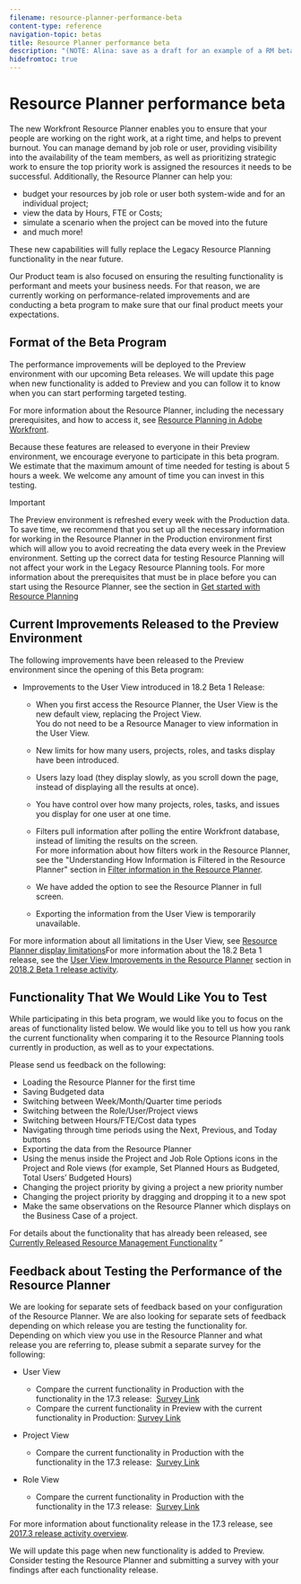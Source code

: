 ```yaml
---
filename: resource-planner-performance-beta
content-type: reference
navigation-topic: betas
title: Resource Planner performance beta
description: "(NOTE: Alina: save as a draft for an example of a RM beta)"
hidefromtoc: true
---
```


# Resource Planner performance beta

<!--
<p data-mc-conditions="QuicksilverOrClassic.Draft mode">(NOTE: Alina: save as a draft for an example of a RM beta)</p>
-->

The new Workfront Resource Planner enables you to ensure that your people are working on the right work, at a right time, and helps to prevent burnout. You can manage demand by job role or user, providing visibility into the availability of the team members, as well as prioritizing strategic work to ensure the top priority work is assigned the resources it needs to be successful. Additionally, the Resource Planner can help you:

* budget your resources by job role or user both system-wide and for an individual project;
* view the data by Hours, FTE or Costs;
* simulate a scenario when the project can be moved into the future 
* and much more!

These new capabilities will fully replace the Legacy Resource Planning functionality in the near future.

Our Product team is also focused on ensuring the resulting functionality is performant and meets your business needs. For that reason, we are currently working on performance-related improvements and are conducting a beta program to make sure that our final product meets your expectations.

## Format of the Beta Program

The performance improvements will be deployed to the Preview environment with our upcoming Beta releases. We will update this page when new functionality is added to Preview and you can follow it to know when you can start performing targeted testing.

For more information about the Resource Planner, including the necessary prerequisites, and how to access it, see [Resource Planning in Adobe Workfront](../../resource-mgmt/resource-planning/resource-planning-overview.md).

Because these features are released to everyone in their Preview environment, we encourage everyone to participate in this beta program. We estimate that the maximum amount of time needed for testing is about 5 hours a week. We welcome any amount of time you can invest in this testing.

>[!IMPORTANT]
>
>The Preview environment is refreshed every week with the Production data. To save time, we recommend that you set up all the necessary information for working in the Resource Planner in the Production environment first which will allow you to avoid recreating the data every week in the Preview environment. Setting up the correct data for testing Resource Planning will not affect your work in the Legacy Resource Planning tools. For more information about the prerequisites that must be in place before you can start using the Resource Planner, see the section in [Get started with Resource Planning](../../resource-mgmt/resource-planning/get-started-resource-planning.md)

## Current Improvements Released to the Preview Environment

The following improvements have been released to the Preview environment since the opening of this Beta program:

* Improvements to the User View introduced in 18.2 Beta 1 Release:

   * When you first access the Resource Planner, the User View is the new default view, replacing the Project View.  
     You do not need to be a Resource Manager to view information in the User View.&nbsp;
   * New limits for how many users, projects, roles, and tasks display have been introduced.
   * Users lazy load (they display slowly, as you scroll down the page, instead of displaying all the results at once).&nbsp;
   * You have control over how many projects, roles, tasks, and issues you display for one user at one time.&nbsp;
   * Filters pull information after polling the entire Workfront database, instead of limiting the results on the screen.  
     For more information about how filters work in the Resource Planner, see the "Understanding How Information is Filtered in the Resource Planner" section in [Filter information in the Resource Planner](../../resource-mgmt/resource-planning/filter-resource-planner.md).
   
   * We have added the option to see the Resource Planner in full screen.&nbsp;
   * Exporting the information from the User View is temporarily unavailable.&nbsp;

For more information about all limitations in the User View, see [Resource Planner display limitations](../../resource-mgmt/resource-planning/resource-planner-display-limitations.md)For more information about the 18.2 Beta 1 release, see the [User View Improvements in the Resource Planner](../../product-announcements/product-releases/quarterly-release-archive/2018.2-release-activity/2018.2-beta-1-release-activity.md#user-view-improvements-in-the-resource-planner) section in [2018.2 Beta 1 release activity](../../product-announcements/product-releases/quarterly-release-archive/2018.2-release-activity/2018.2-beta-1-release-activity.md).

## Functionality That We Would Like You to Test

While participating in this beta program, we would like you to focus on the areas of functionality listed below. We would like you to tell us how you rank the current functionality when comparing it to the Resource Planning tools currently in production, as well as to your expectations.

Please send us feedback on the following:

* Loading the Resource Planner for the first time
* Saving Budgeted data
* Switching between Week/Month/Quarter time periods
* Switching between the Role/User/Project views
* Switching between Hours/FTE/Cost data types
* Navigating through time periods using the Next, Previous, and Today buttons
* Exporting the data from the Resource Planner
* Using the menus inside the Project and Job Role Options icons in the Project and Role views (for example, Set Planned Hours as Budgeted, Total Users’ Budgeted Hours)
* Changing the project priority by giving a project a new priority number
* Changing the project priority by dragging and dropping it to a new spot
* Make the same observations on the Resource Planner which displays on the Business Case of a project.

For details about the functionality that has already been released, see [Currently Released Resource Management Functionality](../../resource-mgmt/resource-mgmt-overview/current-resource-management-features.md) ”

## Feedback about Testing the Performance of the Resource Planner

We are looking for separate sets of feedback based on your configuration of the Resource Planner. We are also looking for separate sets of feedback depending on which release you are testing the functionality for.  
Depending on which view you use in the Resource Planner and what release you are referring to, please submit a separate survey for the following:&nbsp;

* User View

   * Compare the current functionality in Production with the functionality in the 17.3 release:&nbsp; [Survey Link](https://goo.gl/forms/VHvL7Kb0vsNo6yo83)
   * Compare the current functionality in Preview with the current functionality in Production: [Survey Link](https://goo.gl/forms/AOwa4dPxTK3yVRcO2)

* Project View

   * Compare the current functionality in Production with the functionality in the 17.3 release:&nbsp; [Survey Link](https://goo.gl/forms/qjgROLMKo0hIr2Wq1)

* Role View

   * Compare the current functionality in Production with the functionality in the 17.3 release:&nbsp; [Survey Link](https://goo.gl/forms/ztio5oZ6LUNmHPyu1)

For more information about functionality release in the 17.3 release, see [2017.3 release activity overview](../../product-announcements/product-releases/quarterly-release-archive/2017.3-release-activity/2017.3-release-activity-overview.md).

We will update this page when new functionality is added to Preview. Consider testing the Resource Planner and submitting a survey with your findings after each functionality release.
